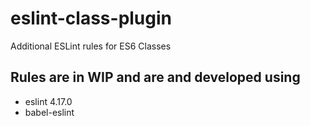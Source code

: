 # eslint-class-plugin

Additional ESLint rules for ES6 Classes

## Rules are in WIP and are and developed using 

- eslint 4.17.0
- babel-eslint